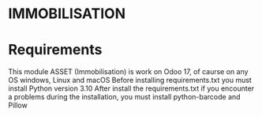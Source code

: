# IMMOBILISATION

# Requirements 

This module ASSET (Immobilisation) is work on Odoo 17, of caurse on any OS windows, Linux and macOS
Before installing requirements.txt you must install Python version 3.10 
After install the requirements.txt
if you encounter a problems during the installation, you must install python-barcode and Pillow
